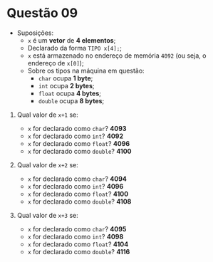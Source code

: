 # Questão 09

- Suposições:
  - `x` é um **vetor** de **4 elementos**;
  - Declarado da forma `TIPO x[4];`;
  - `x` está armazenado no endereço de memória `4092` (ou seja, o endereço de `x[0]`);
  - Sobre os tipos na máquina em questão:
    - `char` ocupa **1 byte**;
    - `int` ocupa **2 bytes**;
    - `float` ocupa **4 bytes**;
    - `double` ocupa **8 bytes**;

1. Qual valor de `x+1` se:
   - `x` for declarado como `char`? **4093**
   - `x` for declarado como `int`? **4092**
   - `x` for declarado como `float`? **4096**
   - `x` for declarado como `double`? **4100**

2. Qual valor de `x+2` se:
   - `x` for declarado como `char`? **4094**
   - `x` for declarado como `int`? **4096**
   - `x` for declarado como `float`? **4100**
   - `x` for declarado como `double`? **4108**

3. Qual valor de `x+3` se:
   - `x` for declarado como `char`? **4095**
   - `x` for declarado como `int`? **4098**
   - `x` for declarado como `float`? **4104**
   - `x` for declarado como `double`? **4116**